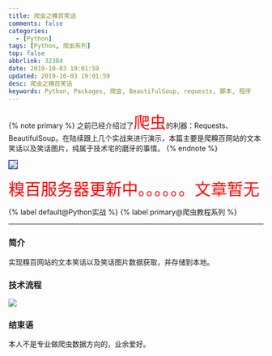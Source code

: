 ```yaml
---
title: 爬虫之糗百笑话
comments: false
categories:
  - [Python]
tags: [Python, 爬虫系列]
top: false
abbrlink: 32384
date: 2019-10-03 19:01:59
updated: 2019-10-03 19:01:59
desc: 爬虫之糗百笑话
keywords: Python, Packages, 爬虫, BeautifulSoup, requests, 脚本, 程序
---
```


{% note primary %}
之前已经介绍过了<font color='red' size=6.5>爬虫</font>的利器：Requests、BeautifulSoup。在陆续跟上几个实战来进行演示，本篇主要是爬糗百网站的文本笑话以及笑话图片，纯属于技术宅的磨牙的事情。
{% endnote %}

<img src="/images/article_qiubaipachong.gif" style="border:1.5px solid blue"/>

<font size=6.5 color='red'>糗百服务器更新中。。。。。。文章暂无</font>

{% label default@Python实战 %} {% label primary@爬虫教程系列 %}

<!--more-->
<hr />

### 简介

实现糗百网站的文本笑话以及笑话图片数据获取，并存储到本地。

### 技术流程

![](article_qiubai_liuchengtu.png)



### 结束语

本人不是专业做爬虫数据方向的，业余爱好。
